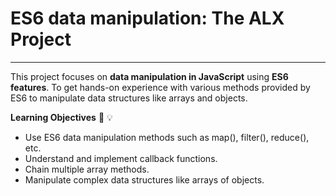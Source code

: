 #  ES6 data manipulation: The ALX Project
---------------
This project focuses on __data manipulation in JavaScript__ using __ES6 features__.
To get hands-on experience with various methods provided by ES6 to manipulate data structures like arrays and objects.


__Learning Objectives__ :briefcase: :bulb:
- Use ES6 data manipulation methods such as map(), filter(), reduce(), etc.
- Understand and implement callback functions. 
- Chain multiple array methods.
- Manipulate complex data structures like arrays of objects.

